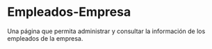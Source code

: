 # Empleados-Empresa
Una página que permita administrar y consultar la información de los empleados de la empresa.
